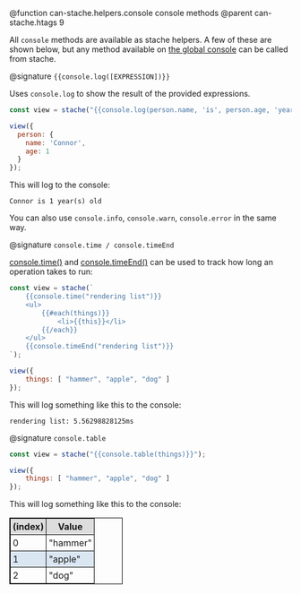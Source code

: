 @function can-stache.helpers.console console methods
@parent can-stache.htags 9

All `console` methods are available as stache helpers. A few of these are shown below, but any method available on [the global console](https://developer.mozilla.org/en-US/docs/Web/API/Console) can be called from stache.

@signature `{{console.log([EXPRESSION])}}`

Uses `console.log` to show the result of the provided expressions.

```javascript
const view = stache("{{console.log(person.name, 'is', person.age, 'year(s) old')}}");

view({
  person: {
    name: 'Connor',
    age: 1
  }
});
```

This will log to the console:
```
Connor is 1 year(s) old
```

You can also use `console.info`, `console.warn`, `console.error` in the same way.


@signature `console.time / console.timeEnd`

[console.time()](https://developer.mozilla.org/en-US/docs/Web/API/Console/time) and [console.timeEnd()](https://developer.mozilla.org/en-US/docs/Web/API/Console/timeEnd) can be used to track how long an operation takes to run:

```javascript
const view = stache(`
    {{console.time("rendering list")}}
    <ul>
        {{#each(things)}}
            <li>{{this}}</li>
        {{/each}}
    </ul>
    {{console.timeEnd("rendering list")}}
`);

view({
    things: [ "hammer", "apple", "dog" ]
});
```

This will log something like this to the console:
```
rendering list: 5.56298828125ms
```

@signature `console.table`

```javascript
const view = stache("{{console.table(things)}}");

view({
    things: [ "hammer", "apple", "dog" ]
});
```

This will log something like this to the console:

<table style="width: 40%; border: 1px solid black;">
	<thead style="background-color: #ddd;">
		<tr>
			<th style="padding: 4px; border: 1px solid black">(index)</th>
			<th style="padding: 4px; border: 1px solid black">Value</th>
		</tr>
	</thead>
	<tbody>
		<tr>
			<td style="padding: 4px; border: 1px solid black">0</td>
			<td style="padding: 4px; border: 1px solid black">"hammer"</td>
		</tr>
		<tr style="background-color: rgba(83, 134, 198, 0.2);">
			<td style="padding: 4px; border: 1px solid black">1</td>
			<td style="padding: 4px; border: 1px solid black">"apple"</td>
		</tr>
		<tr>
			<td style="padding: 4px; border: 1px solid black">2</td>
			<td style="padding: 4px; border: 1px solid black">"dog"</td>
		</tr>
	</tbody>
</table>

